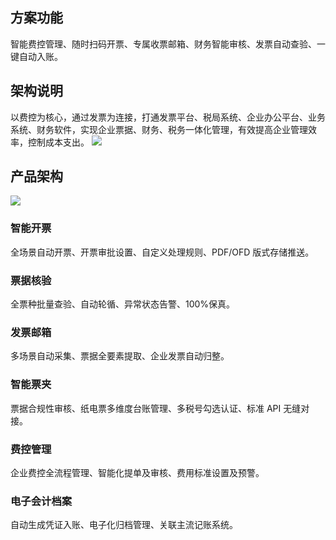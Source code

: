 ## 方案功能
智能费控管理、随时扫码开票、专属收票邮箱、财务智能审核、发票自动查验、一键自动入账。
## 架构说明
以费控为核心，通过发票为连接，打通发票平台、税局系统、企业办公平台、业务系统、财务软件，实现企业票据、财务、税务一体化管理，有效提高企业管理效率，控制成本支出。
![](https://main.qcloudimg.com/raw/ad9530a18cbe62aef1aea9310ee56398.png)

## 产品架构
![](https://main.qcloudimg.com/raw/e8849dfcda21aa9b29ed1a1d1867f388.png)
### 智能开票
全场景自动开票、开票审批设置、自定义处理规则、PDF/OFD 版式存储推送。
### 票据核验
全票种批量查验、自动轮循、异常状态告警、100%保真。
### 发票邮箱
多场景自动采集、票据全要素提取、企业发票自动归整。
### 智能票夹
票据合规性审核、纸电票多维度台账管理、多税号勾选认证、标准 API 无缝对接。
### 费控管理
企业费控全流程管理、智能化提单及审核、费用标准设置及预警。
### 电子会计档案
自动生成凭证入账、电子化归档管理、关联主流记账系统。